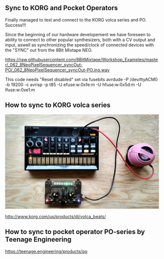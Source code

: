 ## Sync to KORG and Pocket Operators

Finally managed to test and connect to the KORG volca series and PO. Success!!!

Since the beginning of our hardware developement we have foreseen to ability to connect to other popular synthesizers, both with a CV output and input, aswell as synchronizing the speed/clock of connected devices with the "SYNC" out from the 8Bit Mixtape NEO.

https://raw.githubusercontent.com/8BitMixtape/Workshop_Examples/master/_062_8NeoPixelSequencer_syncOut-PO/_062_8NeoPixelSequencer_syncOut-PO.ino.wav

This code needs "Reset disabled" set via fusebits
 avrdude -P /dev/ttyACM0 -b 19200 -c avrisp -p t85 -U efuse:w:0xfe:m -U hfuse:w:0x5d:m -U lfuse:w:0xe1:m

## How to sync to KORG volca series

![](images/mixtape_2_KORG_overview.jpg)

http://www.korg.com/us/products/dj/volca_beats/



## How to sync to pocket operator PO-series by Teenage Engineering



https://teenage.engineering/products/po